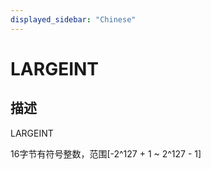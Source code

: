 ```yaml
---
displayed_sidebar: "Chinese"
---
```


# LARGEINT

## 描述

LARGEINT

16字节有符号整数，范围[-2^127 + 1 ~ 2^127 - 1]